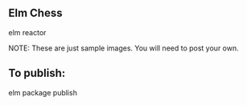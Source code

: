 ## Elm Chess

elm reactor

NOTE: These are just sample images. You will need to post your own.


## To publish:

elm package publish

